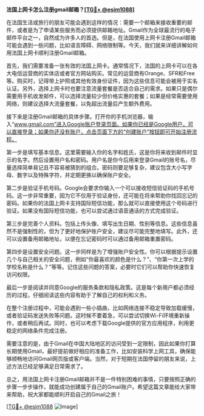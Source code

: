 **法国上网卡怎么注册gmail邮箱？[[TG💪+ @esim1088](https://t.me/s/esim1088)]**

在法国生活或旅行的朋友可能会遇到这样的情况：需要一个邮箱来接收重要的邮件，或者是为了申请某些服务而必须提供邮箱地址。Gmail作为全球最流行的电子邮件平台之一，自然成为许多人的首选。但是，在法国使用上网卡注册Gmail邮箱可能会遇到一些问题，比如语言障碍、网络限制等。今天，我们就来详细讲解如何用法国上网卡顺利注册Gmail邮箱。

首先，我们需要准备一张有效的法国上网卡。通常情况下，法国的上网卡可以在各大电信运营商的实体店或者官方网站购买。常见的运营商有Orange、SFR和Free等。购买时，记得带上护照或其他有效身份证件，因为这些信息可能会被用于实名认证。另外，选择上网卡时也要注意流量套餐是否适合自己的需求。如果只是偶尔需要用手机收发邮件，可以选择流量较少但价格实惠的套餐；如果是经常需要使用网络，则建议选择大流量套餐，以免超出流量后产生额外费用。

接下来是注册Gmail邮箱的具体步骤。打开你的手机浏览器，输入“www.gmail.com”进入Google账户登录页面。如果你已经是Google用户，可以直接登录；如果你还没有账户，点击页面下方的“创建账户”按钮即可开始注册流程。

第一步是填写基本信息。这里需要输入你的名字和姓氏，这是你将来收到邮件时显示的名字。然后设置用户名和密码。用户名是你今后用来登录Gmail的账号名，尽量选择简单易记且不容易被猜到的组合。密码则要足够复杂，建议包含大小写字母、数字以及特殊字符，并定期更换以确保账户安全。

第二步是验证手机号码。Google会要求你输入一个可以接收短信验证码的手机号码。这一步非常重要，因为它不仅用于验证身份，还可能在将来帮助你找回忘记的密码。如果你的法国上网卡支持国际短信功能，那么就可以直接使用这个号码进行验证。如果没有国际短信功能，也可以尝试通过语音通话的方式完成验证。

第三步是完善个人资料。包括上传头像、填写出生日期、性别等信息。这些信息虽然不是强制性的，但为了更好地保护账户安全，建议尽可能完整地填写。此外，还可以设置备用邮箱地址，以便在忘记密码时可以通过备用邮箱重置密码。

第四步是设置安全问题。这一步同样是为了增强账户安全性。你可以根据提示设置几个与自己相关的安全问题，例如“你最喜欢的颜色是什么？”、“你第一次上学的学校名称是什么？”等等。记住这些问题的答案，必要时它们可以帮助你快速恢复访问权限。

最后一步是阅读并同意Google的服务条款和隐私政策。这是每个新用户都必须经历的过程，仔细阅读这些内容有助于了解自己的权利和义务。

在整个注册过程中，可能会遇到一些小插曲，比如网络连接不稳定导致加载缓慢，或者验证码发送失败等问题。这时候不要着急，可以尝试切换Wi-Fi环境重新操作，或者稍后再试。同时，也可以考虑下载Google提供的官方应用程序，利用更稳定的网络条件完成注册。

需要注意的是，由于Gmail在中国大陆地区的访问受到一定限制，因此如果你打算长期使用Gmail，最好提前做好相应的准备工作，比如安装科学上网工具，确保能够顺畅地访问Gmail网页版或客户端。当然，对于短期在法国停留的朋友来说，上述方法已经足够满足日常需求了。

总之，用法国上网卡注册Gmail邮箱并不是一件特别困难的事情，只要按照正确的步骤一步步操作，就能成功创建属于自己的Gmail账户。希望这篇文章能给大家带来帮助，祝大家都能顺利开启自己的Gmail之旅！

[[TG💪+ @esim1088](https://t.me/s/esim1088) ![Image](https://i.postimg.cc/4NQfJmqS/Snipaste-2025-05-13-00-14-12.png)]